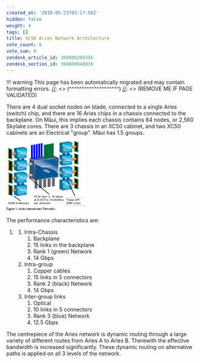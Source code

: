 ```yaml
---
created_at: '2018-05-23T03:17:56Z'
hidden: false
weight: 4
tags: []
title: XC50 Aries Network Architecture
vote_count: 0
vote_sum: 0
zendesk_article_id: 360000208356
zendesk_section_id: 360000040036
---
```




[//]: <> (REMOVE ME IF PAGE VALIDATED)
[//]: <> (vvvvvvvvvvvvvvvvvvvv)
!!! warning
    This page has been automatically migrated and may contain formatting errors.
[//]: <> (^^^^^^^^^^^^^^^^^^^^)
[//]: <> (REMOVE ME IF PAGE VALIDATED)

There are 4 dual socket nodes on blade, connected to a single Aries
(switch) chip, and there are 16 Aries chips in a chassis connected to
the backplane. On Māui, this implies each chassis contains 64 nodes, or
2,560 Skylake cores. There are 3 chassis in an XC50 cabinet, and two
XC50 cabinets are an Electrical "group". Māui has 1.5 groups.

![UPM\_html\_2d91e9cdd34d272d.gif](../../assets/images/XC50_Aries_Network_Architecture.gif)

The performance characteristics are:

1.  1.  Intra-Chassis
        1.  Backplane
        2.  15 links in the backplane
        3.  Rank 1 (green) Network
        4.  14 Gbps
    2.  Intra-group
        1.  Copper cables
        2.  15 links in 5 connectors
        3.  Rank 2 (black) Network
        4.  14 Gbps
    3.  Inter-group links
        1.  Optical
        2.  10 links in 5 connectors
        3.  Rank 3 (blue) Network
        4.  12.5 Gbps

The centrepiece of the Aries network is dynamic routing through a large
variety of different routes from Aries A to Aries B. Therewith the
effective bandwidth is increased significantly. These dynamic routing on
alternative paths is applied on all 3 levels of the network.